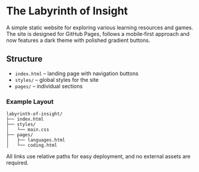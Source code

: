 # The Labyrinth of Insight

A simple static website for exploring various learning resources and games. The
site is designed for GitHub Pages, follows a mobile‑first approach and now
features a dark theme with polished gradient buttons.

## Structure
- `index.html` – landing page with navigation buttons
- `styles/` – global styles for the site
- `pages/` – individual sections

### Example Layout
```
labyrinth-of-insight/
├── index.html
├── styles/
│   └── main.css
├── pages/
│   ├── languages.html
│   └── coding.html
```

All links use relative paths for easy deployment, and no external assets are required.
